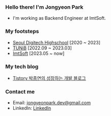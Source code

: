### Hello there! I'm Jongyeon Park
- I'm working as Backend Engineer at ImtSoft.

<!-- ### My resume -->
<!-- <a href="" target="_blank">**Resume**</a> -->

### My footsteps
- <a href="https://sdh.sen.hs.kr/index.do" target="_blank">Seoul Digitech Highschool</a> [2020 ~ 2023]
- <a href="https://tunib.ai/" target="_blank">TUNiB</a> [2022.09 ~ 2023.03]
- <a href="http://www.imtsoft.co.kr/" target="_blank">ImtSoft</a> [2023.05 ~ now]

### My tech blog
- <a href="https://parkstate.tistory.com/" target="_blank">Tistory 박종연의 성장하는 개발 블로그</a>

### Contact me
- Email: <a href="mailto:jongyeonpark.dev@gmail.com" target="_blank">jongyeonpark.dev@gmail.com</a>
- LinkedIn: <a href="https://www.linkedin.com/in/%EC%A2%85%EC%97%B0-%EB%B0%95-036368243" target="_blank">LinkedIn</a>
<!-- - RocketPunch: <a href="https://www.rocketpunch.com/@pokoed" target="_blank">RocketPunch</a> -->



<!-- ## 📜 이력서 PDF입니다!
[이력서 PDF](https://drive.google.com/file/d/12jRhPKzYixTQm53PFljR43WCBMNmOgzw/view?usp=share_link) -->

<!--[~~Velog pokoed.log(Tistory로 이전)~~](https://velog.io/@pokoed/)-->
